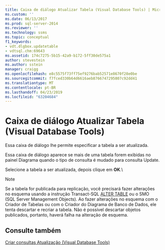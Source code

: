 ```yaml
---
title: Caixa de diálogo Atualizar Tabela (Visual Database Tools) | Microsoft Docs
ms.custom: ''
ms.date: 06/13/2017
ms.prod: sql-server-2014
ms.reviewer: ''
ms.technology: ssms
ms.topic: conceptual
f1_keywords:
- vdt.dlgbox.updatetable
- vdtsql.chm:69643
ms.assetid: 174c7275-5b15-42a9-b172-5ff30de575a1
author: stevestein
ms.author: sstein
manager: craigg
ms.openlocfilehash: e8c5575f73ff75ef9276bab52571e8670f28e0be
ms.sourcegitcommit: f7fced330b64d6616aeb8766747295807c92dd41
ms.translationtype: MT
ms.contentlocale: pt-BR
ms.lasthandoff: 04/23/2019
ms.locfileid: "63204684"
---
```

# <a name="update-table-dialog-box-visual-database-tools"></a>Caixa de diálogo Atualizar Tabela (Visual Database Tools)
  Essa caixa de diálogo lhe permite especificar a tabela a ser atualizada.  
  
 Essa caixa de diálogo aparece se mais de uma tabela forem exibidas no painel Diagrama quando o tipo de consulta é mudado para consulta Update.  
  
 Selecione a tabela a ser atualizada, depois clique em **OK**.\  
  
> [!NOTE]  
>  Se a tabela for publicada para replicação, você precisará fazer alterações no esquema usando a instrução Transact-SQL [ALTER TABLE](/sql/t-sql/statements/alter-table-transact-sql) ou o SMO (SQL Server Management Objects). Ao fazer alterações no esquema com o Criador de Tabelas ou com o Criador do Diagrama de Banco de Dados, ele tenta descartar e recriar a tabela. Não é possível descartar objetos publicados, portanto, haverá falha na alteração de esquema.  
  
## <a name="see-also"></a>Consulte também  
 [Criar consultas Atualização &#40;Visual Database Tools&#41;](visual-database-tools.md)  
  
  
